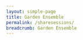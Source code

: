 ```yaml
---
layout: simple-page
title: Garden Ensemble
permalink: /sharesessions/
breadcrumb: Garden Ensemble
---
```


